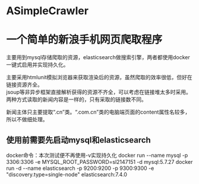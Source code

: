 # ASimpleCrawler

# 一个简单的新浪手机网页爬取程序
主要用到mysql存储爬取的资源，elasticsearch做搜索引擎，两者都使用docker一键式启用并实现持久化。

主要采用htmlunit模拟浏览器来获取渲染后的资源，虽然爬取的效率很低，但好在链接资源齐全。
<br>
jsoup等非异步框架直接解析获得的资源不齐全，可以考虑在链接堆太多时采用。
<br>
两种方式读取的新闻内容是一样的，只有采取的链接数不同。
<br>

新闻主体只主要提取“.cn”类。“.com.cn”类的电脑端页面的content属性名较多，所以不做细处理。

## 使用前需要先启动mysql和elasticsearch
docker命令：本次测试便不再使用-v实现持久化
docker run --name mysql -p 3306:3306 -e MYSQL_ROOT_PASSWORD=sl2147151 -d mysql:5.7.27
docker run -d --name elasticsearch  -p 9200:9200 -p 9300:9300 -e "discovery.type=single-node" elasticsearch:7.4.0

